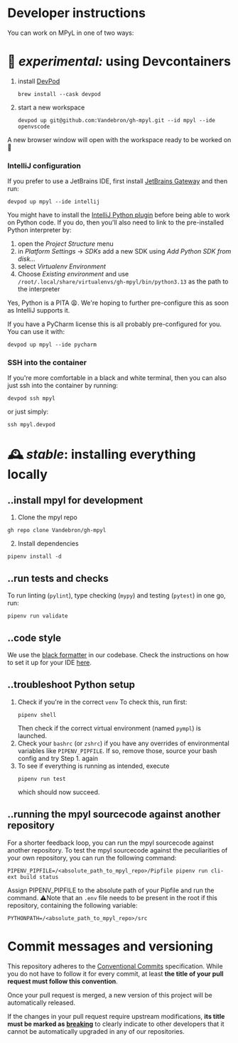 # Developer instructions

You can work on MPyL in one of two ways:

# 🧪 _experimental:_ using Devcontainers

1. install [DevPod](https://devpod.sh/)
   ```
   brew install --cask devpod
   ```
2. start a new workspace
   ```
   devpod up git@github.com:Vandebron/gh-mpyl.git --id mpyl --ide openvscode
   ```

A new browser window will open with the workspace ready to be worked on 🚀


### IntelliJ configuration
If you prefer to use a JetBrains IDE, first install [JetBrains Gateway](https://www.jetbrains.com/remote-development/gateway/) and then run:
```
devpod up mpyl --ide intellij
```
You might have to install the [IntelliJ Python plugin](https://plugins.jetbrains.com/plugin/631-python) before being able to work on Python code. If you do, then you'll also need to link to the pre-installed Python interpreter by:
1. open the _Project Structure_ menu
2. in _Platform Settings_ → _SDKs_ add a new SDK using _Add Python SDK from disk…_
3. select _Virtualenv Environment_
4. Choose _Existing environment_ and use `/root/.local/share/virtualenvs/gh-mpyl/bin/python3.13` as the path to the interpreter

Yes, Python is a PITA 😩. We're hoping to further pre-configure this as soon as IntelliJ supports it.

If you have a PyCharm license this is all probably pre-configured for you. You can use it with:
```
devpod up mpyl --ide pycharm
```


### SSH into the container
If you're more comfortable in a black and white terminal, then you can also just ssh into the container by running:
```
devpod ssh mpyl
```
or just simply:
```
ssh mpyl.devpod
```


# 🕰️ _stable_: installing everything locally

## ..install mpyl for development

1. Clone the mpyl repo
 ```shell
 gh repo clone Vandebron/gh-mpyl
 ```

2. Install dependencies
 ```shell
 pipenv install -d
 ```

## ..run tests and checks

To run linting (`pylint`), type checking (`mypy`) and testing (`pytest`) in one go, run:

```shell
pipenv run validate
```

## ..code style

We use the [black formatter](https://black.readthedocs.io/en/stable/getting_started.html) in our codebase.
Check the instructions on how to set it up for your
IDE [here](https://black.readthedocs.io/en/stable/integrations/editors.html).

## ..troubleshoot Python setup

1. Check if you're in the correct `venv`
   To check this, run first:
    ```shell
    pipenv shell
    ```
   Then check if the correct virtual environment (named `pympl`) is launched.
2. Check your `bashrc` (or `zshrc`) if you have any overrides of environmental variables like `PIPENV_PIPFILE`. If so,
   remove those, source your bash config and try Step 1. again
3. To see if everything is running as intended, execute
    ```shell
    pipenv run test
    ```
   which should now succeed.


## ..running the mpyl sourcecode against another repository

For a shorter feedback loop, you can run the mpyl sourcecode against another repository.
To test the mpyl sourcecode against the peculiarities of your own repository, you can run the following command:

```shell
PIPENV_PIPFILE=/<absolute_path_to_mpyl_repo>/Pipfile pipenv run cli-ext build status
```
Assign PIPENV_PIPFILE to the absolute path of your Pipfile and run the command.
⚠️Note that an `.env` file needs to be present in the root if this repository, containing the following variable:

```shell
PYTHONPATH=/<absolute_path_to_mpyl_repo>/src
```


# Commit messages and versioning
This repository adheres to the [Conventional Commits](https://www.conventionalcommits.org/en/v1.0.0/) specification.
While you do not have to follow it for every commit, at least **the title of your pull request must follow this convention**.

Once your pull request is merged, a new version of this project will be automatically released.

If the changes in your pull request require upstream modifications, **its title must be marked as [breaking](https://www.conventionalcommits.org/en/v1.0.0/#commit-message-with--to-draw-attention-to-breaking-change)** to clearly indicate to other developers that it cannot be automatically upgraded in any of our repositories.
